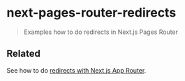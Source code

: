 # next-pages-router-redirects

> Examples how to do redirects in Next.js Pages Router

## Related

See how to do [redirects with Next.js App Router]().
